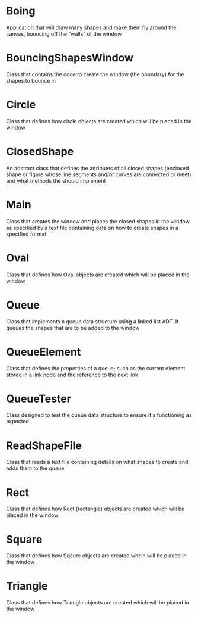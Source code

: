 # Boing
Application that will draw many shapes and make them fly around the canvas, bouncing off the “walls” of the window

# BouncingShapesWindow
Class that contains the code to create the window (the boundary) for the shapes to bounce in

# Circle
Class that defines how circle objects are created which will be placed in the window

# ClosedShape
An abstract class that defines the attributes of all closed shapes (enclosed shape or figure whose line segments and/or curves are connected or meet) and what methods the should implement

# Main
Class that creates the window and places the closed shapes in the window as specified by a text file containing data on how to create shapes in a specified format

# Oval
Class that defines how Oval objects are created which will be placed in the window

# Queue
Class that implements a queue data structure using a linked list ADT. It queues the shapes that are to be added to the window

# QueueElement
Class that defines the properties of a queue; such as the current element stored in a link node and the reference to the next link

# QueueTester
Class designed to test the queue data structure to ensure it's functioning as expected

# ReadShapeFile
Class that reads a text file containing details on what shapes to create and adds them to the queue

# Rect
Class that defines how Rect (rectangle) objects are created which will be placed in the window

# Square
Class that defines how Sqaure objects are created whcih will be placed in the window

# Triangle
Class that defines how Triangle objects are created which will be placed in the window
